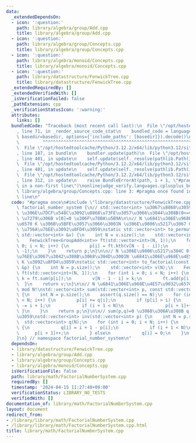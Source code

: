 ```yaml
---
data:
  _extendedDependsOn:
  - icon: ':question:'
    path: library/algebra/group/Add.cpp
    title: library/algebra/group/Add.cpp
  - icon: ':question:'
    path: library/algebra/group/Concepts.cpp
    title: library/algebra/group/Concepts.cpp
  - icon: ':question:'
    path: library/algebra/monoid/Concepts.cpp
    title: library/algebra/monoid/Concepts.cpp
  - icon: ':question:'
    path: library/datastructure/FenwickTree.cpp
    title: library/datastructure/FenwickTree.cpp
  _extendedRequiredBy: []
  _extendedVerifiedWith: []
  _isVerificationFailed: false
  _pathExtension: cpp
  _verificationStatusIcon: ':warning:'
  attributes:
    links: []
  bundledCode: "Traceback (most recent call last):\n  File \"/opt/hostedtoolcache/Python/3.12.2/x64/lib/python3.12/site-packages/onlinejudge_verify/documentation/build.py\"\
    , line 71, in _render_source_code_stat\n    bundled_code = language.bundle(stat.path,\
    \ basedir=basedir, options={'include_paths': [basedir]}).decode()\n          \
    \         ^^^^^^^^^^^^^^^^^^^^^^^^^^^^^^^^^^^^^^^^^^^^^^^^^^^^^^^^^^^^^^^^^^^^^^^^^^^^^^^^^\n\
    \  File \"/opt/hostedtoolcache/Python/3.12.2/x64/lib/python3.12/site-packages/onlinejudge_verify/languages/cplusplus.py\"\
    , line 187, in bundle\n    bundler.update(path)\n  File \"/opt/hostedtoolcache/Python/3.12.2/x64/lib/python3.12/site-packages/onlinejudge_verify/languages/cplusplus_bundle.py\"\
    , line 401, in update\n    self.update(self._resolve(pathlib.Path(included), included_from=path))\n\
    \  File \"/opt/hostedtoolcache/Python/3.12.2/x64/lib/python3.12/site-packages/onlinejudge_verify/languages/cplusplus_bundle.py\"\
    , line 401, in update\n    self.update(self._resolve(pathlib.Path(included), included_from=path))\n\
    \  File \"/opt/hostedtoolcache/Python/3.12.2/x64/lib/python3.12/site-packages/onlinejudge_verify/languages/cplusplus_bundle.py\"\
    , line 312, in update\n    raise BundleErrorAt(path, i + 1, \"#pragma once found\
    \ in a non-first line\")\nonlinejudge_verify.languages.cplusplus_bundle.BundleErrorAt:\
    \ library/algebra/group/Concepts.cpp: line 3: #pragma once found in a non-first\
    \ line\n"
  code: "#pragma once\n#include \"library/datastructure/FenwickTree.cpp\"\nnamespace\
    \ factorial_number_system {\n// std::vector<int> \u3067\u8868\u3059\n// v[i]*i!\
    \ \u306E\u7DCF\u548C\u3092\u8868\u73FE\u3057\u3066\u3044\u308B(0<=v[i]<=i)\n//\
    \ \u7279\u306B v[0]=0 \u306F\u78BA\u5B9A\n\n// N \u6841\u306E\u968E\u4E57\u9032\
    \u6570 K \u306B\u5BFE\u3057\u3066\u3001N \u306E\u9806\u5217\u3067 0-indexed K\
    \ \u756A\u76EE\u3092\u8FD4\u3059\nstatic std::vector<int> to_permutation(const\
    \ std::vector<int> &v) {\n    int N = v.size();\n    std::vector<int> p(N);\n\
    \    FenwickTree<GroupAdd<int>> ft(std::vector<int>(N, 1));\n    for (int i =\
    \ 0; i < N; i++) {\n        p[i] = ft.kth(v[N - 1 - i]);\n        ft.add(p[i],\
    \ -1);\n    }\n    return p;\n}\n\n// N \u306E\u9806\u5217\u304C 0-indexed K \u756A\
    \u76EE\u3067\u3042\u308B\u3068\u304D\u3001N \u6841\u306E\u968E\u4E57\u9032\u6570\
    \ K \u3092\u8FD4\u3059\nstatic std::vector<int> to_factorial(const std::vector<int>\
    \ &p) {\n    int N = p.size();\n    std::vector<int> v(N);\n    FenwickTree<GroupAdd<int>>\
    \ ft(std::vector<int>(N, 1));\n    for (int i = 0; i < N; i++) {\n        int\
    \ k = ft.sum(p[i]);\n        v[N - 1 - i] = k;\n        ft.add(p[i], -1);\n  \
    \  }\n    return v;\n}\n\n// N \u6841\u306E\u968E\u4E57\u9032\u6570\u306E\u548C\
    \ mod N!\nstd::vector<int> sum(std::vector<int> p, const std::vector<int> &q)\
    \ {\n    int N = p.size();\n    assert(q.size() == N);\n    for (int i = 0; i\
    \ < N; i++) {\n        p[i] += q[i];\n        if (p[i] > i) {\n            p[i]\
    \ -= i + 1;\n            if (i + 1 < N)\n                p[i + 1]++;\n       \
    \ }\n    }\n    return p;\n}\n\n// sum(p,q)=0 \u3068\u306A\u308B q \u3092\u8FD4\
    \u3059\nstd::vector<int> inv(std::vector<int> p) {\n    int N = p.size();\n  \
    \  std::vector<int> q(N);\n    for (int i = 0; i < N; i++) {\n        if (p[i])\
    \ {\n            q[i] = i + 1 - p[i];\n            if (i + 1 < N)\n          \
    \      p[i + 1]++;\n        } else\n            q[i] = 0;\n    }\n    return q;\n\
    }\n} // namespace factorial_number_system\n"
  dependsOn:
  - library/datastructure/FenwickTree.cpp
  - library/algebra/group/Add.cpp
  - library/algebra/group/Concepts.cpp
  - library/algebra/monoid/Concepts.cpp
  isVerificationFile: false
  path: library/math/FactorialNumberSystem.cpp
  requiredBy: []
  timestamp: '2024-04-15 11:27:40+09:00'
  verificationStatus: LIBRARY_NO_TESTS
  verifiedWith: []
documentation_of: library/math/FactorialNumberSystem.cpp
layout: document
redirect_from:
- /library/library/math/FactorialNumberSystem.cpp
- /library/library/math/FactorialNumberSystem.cpp.html
title: library/math/FactorialNumberSystem.cpp
---
```

